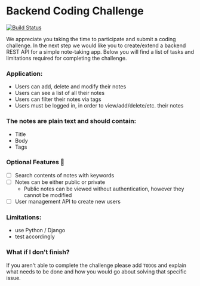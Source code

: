 # Backend Coding Challenge

[![Build Status](https://github.com/Thermondo/backend-code-challenge/actions/workflows/main.yml/badge.svg?event=push)](https://github.com/Thermondo/backend-code-challenge/actions)

We appreciate you taking the time to participate and submit a coding challenge. In the next step we would like you to
create/extend a backend REST API for a simple note-taking app. Below you will find a list of tasks and limitations
required for completing the challenge.

### Application:

* Users can add, delete and modify their notes
* Users can see a list of all their notes
* Users can filter their notes via tags
* Users must be logged in, in order to view/add/delete/etc. their notes

### The notes are plain text and should contain:

* Title
* Body
* Tags

### Optional Features 🚀

* [ ] Search contents of notes with keywords
* [ ] Notes can be either public or private
    * Public notes can be viewed without authentication, however they cannot be modified
* [ ] User management API to create new users

### Limitations:

* use Python / Django
* test accordingly

### What if I don't finish?

If you aren't able to complete the challenge please add `TODO`s and explain what needs to be done and how you would go
about solving that specific issue.

